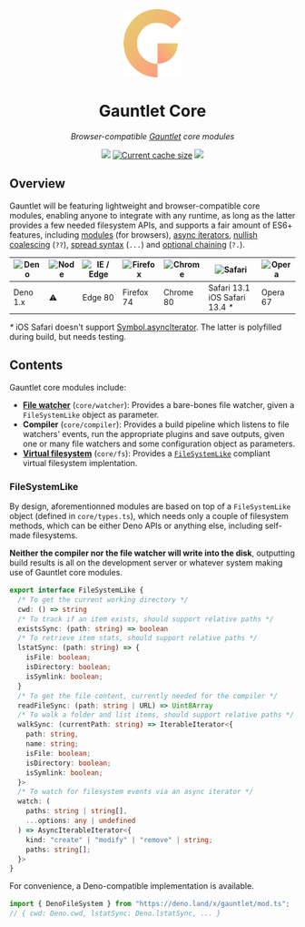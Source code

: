 <!-- deno-fmt-ignore-file -->

<p align="center">
  <img height="120" src="https://raw.githubusercontent.com/tommywalkie/gauntlet/main/.github/assets/logo.svg">
  <h1 align="center">Gauntlet Core</h1>
</p>
<p align="center">
  <i>Browser-compatible <a href="https://github.com/tommywalkie/gauntlet">Gauntlet</a> core modules</i>
</p>
<p align="center">
  <a href="https://deno.land/x/gauntlet"><img src="https://img.shields.io/endpoint?url=https%3A%2F%2Fdeno-visualizer.danopia.net%2Fshields%2Flatest-version%2Fx%2Fgauntlet%2Fmod.ts" /></a>
  <a href="https://deno-visualizer.danopia.net/dependencies-of/https/deno.land/x/gauntlet/src/core/mod.ts?rankdir=LR"><img src="https://img.shields.io/endpoint?url=https%3A%2F%2Fdeno-visualizer.danopia.net%2Fshields%2Fcache-size%2Fhttps%2Fdeno.land%2Fx%2Fgauntlet%2Fsrc%2Fcore%2Fmod.ts" alt="Current cache size" /></a>
  <a href="https://deno-visualizer.danopia.net/dependencies-of/https/deno.land/x/gauntlet/src/core/mod.ts?rankdir=LR"><img src="https://img.shields.io/endpoint?url=https%3A%2F%2Fdeno-visualizer.danopia.net%2Fshields%2Fupdates%2Fhttps%2Fdeno.land%2Fx%2Fgauntlet%2Fsrc%2Fcore%2Fmod.ts" /></a>
</p>



## Overview

Gauntlet will be featuring lightweight and browser-compatible core modules, enabling anyone to integrate with any runtime, as long as the latter provides a few needed filesystem APIs, and supports a fair amount of ES6+ features, including [modules](https://developer.mozilla.org/en-US/docs/Web/JavaScript/Guide/Modules#browser_support) (for browsers), [async iterators](https://developer.mozilla.org/en-US/docs/Web/JavaScript/Reference/Global_Objects/Symbol/asyncIterator#browser_compatibility), [nullish coalescing](https://developer.mozilla.org/en-US/docs/Web/JavaScript/Reference/Operators/Nullish_coalescing_operator#browser_compatibility)  (`??`), [spread syntax](https://developer.mozilla.org/en-US/docs/Web/JavaScript/Reference/Operators/Spread_syntax#browser_compatibility) (`...`) and [optional chaining](https://developer.mozilla.org/en-US/docs/Web/JavaScript/Reference/Operators/Optional_chaining#browser_compatibility) (`?.`).

| <img src="https://raw.githubusercontent.com/gilbarbara/logos/master/logos/deno.svg" alt="Deno" width="24px" height="24px" /> | <img src="https://nodejs.org/static/images/favicons/favicon.ico" alt="Node" width="24px" height="24px" /> | <img src="https://raw.githubusercontent.com/alrra/browser-logos/master/src/edge/edge_48x48.png" alt="IE / Edge" width="24px" height="24px" /> | <img src="https://raw.githubusercontent.com/alrra/browser-logos/master/src/firefox/firefox_48x48.png" alt="Firefox" width="24px" height="24px" /> | <img src="https://raw.githubusercontent.com/alrra/browser-logos/master/src/chrome/chrome_48x48.png" alt="Chrome" width="24px" height="24px" /> | <img src="https://raw.githubusercontent.com/alrra/browser-logos/master/src/safari/safari_48x48.png" alt="Safari" width="24px" height="24px" /> | <img src="https://raw.githubusercontent.com/alrra/browser-logos/master/src/opera/opera_48x48.png" alt="Opera" width="24px" height="24px" /> |
| ------------------------------------------------------------ | ------------------------------------------------------------ | ------------------------------------------------------------ | ------------------------------------------------------------ | ------------------------------------------------------------ | ------------------------------------------------------------ | ------------------------------------------------------------ |
| Deno 1.x                                                     | ⚠️                                                            | Edge 80                                                      | Firefox 74                                                   | Chrome 80                                                    | Safari 13.1<br />iOS Safari 13.4 _*_                         | Opera 67                                                     |

_*_ iOS Safari doesn't support [Symbol.asyncIterator](https://caniuse.com/mdn-javascript_builtins_symbol_asynciterator). The latter is polyfilled during build, but needs testing.

## Contents

Gauntlet core modules include:

- [**File watcher**](https://github.com/tommywalkie/gauntlet/tree/main/core/watcher) (`core/watcher`): Provides a bare-bones file watcher, given a `FileSystemLike` object as parameter.
- **Compiler** (`core/compiler`): Provides a build pipeline which listens to file watchers' events, run the appropriate plugins and save outputs, given one or many file watchers and some configuration object as parameters.
- [**Virtual filesystem**](https://github.com/tommywalkie/gauntlet/tree/main/core/fs) (`core/fs`): Provides a [`FileSystemLike`](https://github.com/tommywalkie/gauntlet/tree/main/core#filesystemlike) compliant virtual filesystem implentation.

### FileSystemLike

By design, aforementionned modules are based on top of a `FileSystemLike` object (defined in `core/types.ts`), which needs only a couple of filesystem methods, which can be either Deno APIs or anything else, including self-made filesystems.

**Neither the compiler nor the file watcher will write into the disk**, outputting build results is all on the development server or whatever system making use of Gauntlet core modules. 

```typescript
export interface FileSystemLike {
  /* To get the current working directory */
  cwd: () => string
  /* To track if an item exists, should support relative paths */
  existsSync: (path: string) => boolean
  /* To retrieve item stats, should support relative paths */
  lstatSync: (path: string) => {
    isFile: boolean;
    isDirectory: boolean;
    isSymlink: boolean;
  }
  /* To get the file content, currently needed for the compiler */
  readFileSync: (path: string | URL) => Uint8Array
  /* To walk a folder and list items, should support relative paths */
  walkSync: (currentPath: string) => IterableIterator<{
    path: string,
    name: string;
    isFile: boolean;
    isDirectory: boolean;
    isSymlink: boolean;
  }>
  /* To watch for filesystem events via an async iterator */
  watch: (
    paths: string | string[], 
    ...options: any | undefined
  ) => AsyncIterableIterator<{
    kind: "create" | "modify" | "remove" | string;
    paths: string[];
  }>
}
```

For convenience, a Deno-compatible implementation is available.

```typescript
import { DenoFileSystem } from "https://deno.land/x/gauntlet/mod.ts";
// { cwd: Deno.cwd, lstatSync: Deno.lstatSync, ... }
```